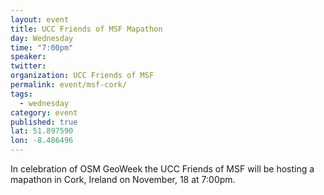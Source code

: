 ```yaml
---
layout: event
title: UCC Friends of MSF Mapathon
day: Wednesday
time: "7:00pm"
speaker: 
twitter: 
organization: UCC Friends of MSF
permalink: event/msf-cork/
tags: 
  - wednesday
category: event
published: true
lat: 51.897590
lon: -8.486496
---
```


In celebration of OSM GeoWeek the UCC Friends of MSF will be hosting a mapathon in Cork, Ireland on November, 18 at 7:00pm. 
